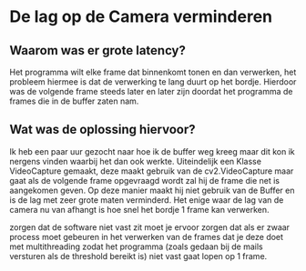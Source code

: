 # De lag op de Camera verminderen

## Waarom was er grote latency?

Het programma wilt elke frame dat binnenkomt tonen en dan verwerken, het probleem hiermee is dat de verwerking te lang duurt op het bordje.
Hierdoor was de volgende frame steeds later en later zijn doordat het programma de frames die in de buffer zaten nam.

## Wat was de oplossing hiervoor?

Ik heb een paar uur gezocht naar hoe ik de buffer weg kreeg maar dit kon ik nergens vinden waarbij het dan ook werkte.
Uiteindelijk een Klasse VideoCapture gemaakt, deze maakt gebruik van de cv2.VideoCapture
maar gaat als de volgende frame opgevraagd wordt zal hij de frame die net is aangekomen geven.
Op deze manier maakt hij niet gebruik van de Buffer en is de lag met zeer grote maten verminderd.
Het enige waar de lag van de camera nu van afhangt is hoe snel het bordje 1 frame kan verwerken.

zorgen dat de software niet vast zit moet je ervoor zorgen dat als er zwaar process moet gebeuren in het verwerken van de frames  dat je deze doet met multithreading zodat het programma (zoals gedaan bij de mails versturen als de threshold bereikt is) niet vast gaat lopen op 1 frame.
